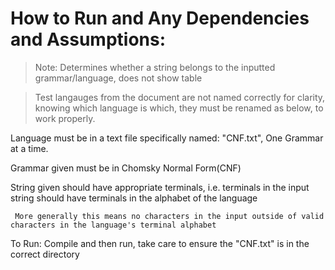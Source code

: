 # How to Run and Any Dependencies and Assumptions:

> Note: Determines whether a string belongs to the inputted grammar/language, does not show table

> Test langauges from the document are not named correctly for clarity, knowing which language is which, they must be renamed as below, to work properly.

Language must be in a text file specifically named: "CNF.txt", One Grammar at a time.

Grammar given must be in Chomsky Normal Form(CNF)

String given should have appropriate terminals, i.e. terminals in the input string should have terminals in the alphabet of the language
	
     More generally this means no characters in the input outside of valid characters in the language's terminal alphabet

To Run: Compile and then run, take care to ensure the "CNF.txt" is in the correct directory
